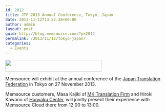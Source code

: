 ```yaml
---
id: 2012
title: JTF 2013 Annual Conference, Tokyo, Japan
date: 2013-11-12T13:52:28+00:00
author: admin
layout: post
guid: http://blog.memsource.com/?p=2012
permalink: /2013/11/12/tokyo-japan/
categories:
  - Events
---
```

[<img class=" alignleft" title="jtf" src="/wp-content/uploads/2013/11/jtf-300x36.png" alt="" width="300" height="36" />](http://www.jtf.jp/english/)

Memsource will exhibit at the annual conference of the [Japan Translation Federation](http://www.jtf.jp/english/) in Tokyo on 27 November 2013.<!--more-->

Memsource customers, Masa Kajiki of [MK Translation Firm](http://www.mktranslationfirm.com/) and Hiroki Kawano of [Honyaku Center](http://www.honyakuctren.com/), will jointly present their experience with Memsource Cloud there from 12:00 to 13:00.